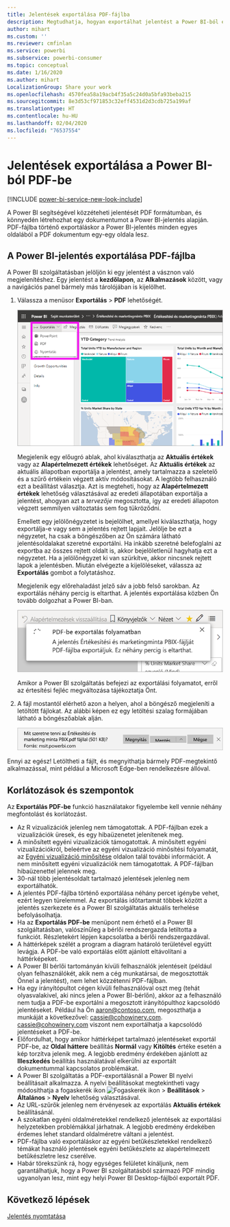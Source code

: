 ```yaml
---
title: Jelentések exportálása PDF-fájlba
description: Megtudhatja, hogyan exportálhat jelentést a Power BI-ból egy PDF-fájlba.
author: mihart
ms.custom: ''
ms.reviewer: cmfinlan
ms.service: powerbi
ms.subservice: powerbi-consumer
ms.topic: conceptual
ms.date: 1/16/2020
ms.author: mihart
LocalizationGroup: Share your work
ms.openlocfilehash: 4570fea58a19acb4f35a5c24d0a5bfa93beba215
ms.sourcegitcommit: 8e3d53cf971853c32eff4531d2d3cdb725a199af
ms.translationtype: HT
ms.contentlocale: hu-HU
ms.lasthandoff: 02/04/2020
ms.locfileid: "76537554"
---
```

# <a name="export-reports-from-power-bi-to-pdf"></a>Jelentések exportálása a Power BI-ból PDF-be

[!INCLUDE [power-bi-service-new-look-include](../includes/power-bi-service-new-look-include.md)]

A Power BI segítségével közzéteheti jelentését PDF formátumban, és könnyedén létrehozhat egy dokumentumot a Power BI-jelentés alapján. PDF-fájlba történő exportáláskor a Power BI-jelentés minden egyes oldalából a PDF dokumentum egy-egy oldala lesz.

## <a name="export-your-power-bi-report-to-pdf"></a>A Power BI-jelentés exportálása PDF-fájlba
A Power BI szolgáltatásban jelöljön ki egy jelentést a vásznon való megjelenítéshez. Egy jelentést a **kezdőlapon**, az **Alkalmazások** között, vagy a navigációs panel bármely más tárolójában is kijelölhet.

1. Válassza a menüsor **Exportálás** > **PDF** lehetőségét.

    ![Az Exportálás lehetőség kiválasztása a menüsávon](media/end-user-pdf/power-bi-export.png)

    Megjelenik egy előugró ablak, ahol kiválaszthatja az **Aktuális értékek** vagy az **Alapértelmezett értékek** lehetőséget. Az **Aktuális értékek** az aktuális állapotban exportálja a jelentést, amely tartalmazza a szeletelő és a szűrő értékein végzett aktív módosításokat. A legtöbb felhasználó ezt a beállítást választja. Azt is megteheti, hogy az **Alapértelmezett értékek** lehetőség választásával az eredeti állapotában exportálja a jelentést, ahogyan azt a *tervezője* megosztotta, így az eredeti állapoton végzett semmilyen változtatás sem fog tükröződni.
    
    Emellett egy jelölőnégyzetet is bejelölhet, amellyel kiválaszthatja, hogy exportálja-e vagy sem a jelentés rejtett lapjait. Jelölje be ezt a négyzetet, ha csak a böngészőben az Ön számára látható jelentésoldalakat szeretné exportálni. Ha inkább szeretné belefoglalni az exportba az összes rejtett oldalt is, akkor bejelöletlenül hagyhatja ezt a négyzetet. Ha a jelölőnégyzet ki van szürkítve, akkor nincsnek rejtett lapok a jelentésben. Miután elvégezte a kijelöléseket, válassza az **Exportálás** gombot a folytatáshoz.
    
    Megjelenik egy előrehaladást jelző sáv a jobb felső sarokban. Az exportálás néhány percig is eltarthat. A jelentés exportálása közben Ön tovább dolgozhat a Power BI-ban.

    ![Exportálás előrehaladása üzenet](media/end-user-pdf/power-bi-export-progress.png)

    Amikor a Power BI szolgáltatás befejezi az exportálási folyamatot, erről az értesítési fejléc megváltozása tájékoztatja Önt.

2. A fájl mostantól elérhető azon a helyen, ahol a böngésző megjeleníti a letöltött fájlokat. Az alábbi képen ez egy letöltési szalag formájában látható a böngészőablak alján.

    ![A letöltött fájl helye](media/end-user-pdf/power-bi-export-done.png)

Ennyi az egész! Letöltheti a fájlt, és megnyithatja bármely PDF-megtekintő alkalmazással, mint például a Microsoft Edge-ben rendelkezésre állóval.


## <a name="limitations-and-considerations"></a>Korlátozások és szempontok
Az **Exportálás PDF-be** funkció használatakor figyelembe kell vennie néhány megfontolást és korlátozást.

* Az R vizualizációk jelenleg nem támogatottak. A PDF-fájlban ezek a vizualizációk üresek, és egy hibaüzenetet jelenítenek meg. 
* A minősített egyéni vizualizációk támogatottak. A minősített egyéni vizualizációkról, beleértve az egyéni vizualizáció minősítési folyamatát, az [Egyéni vizualizáció minősítése](../developer/power-bi-custom-visuals-certified.md) oldalon talál további információt. A nem minősített egyéni vizualizációk nem támogatottak. A PDF-fájlban hibaüzenettel jelennek meg. 
* 30-nál több jelentésoldalt tartalmazó jelentések jelenleg nem exportálhatók.
* A jelentés PDF-fájlba történő exportálása néhány percet igénybe vehet, ezért legyen türelemmel. Az exportálás időtartamát többek között a jelentés szerkezete és a Power BI szolgáltatás aktuális terhelése befolyásolhatja.
* Ha az **Exportálás PDF-be** menüpont nem érhető el a Power BI szolgáltatásban, valószínűleg a bérlői rendszergazda letiltotta a funkciót. Részletekért lépjen kapcsolatba a bérlői rendszergazdával.
* A háttérképek szélét a program a diagram határoló területével együtt levágja. A PDF-be való exportálás előtt ajánlott eltávolítani a háttérképeket.
* A Power BI bérlői tartományán kívüli felhasználók jelentéseit (például olyan felhasználókét, akik nem a cég munkatársai, de megosztották Önnel a jelentést), nem lehet közzétenni PDF-fájlban.
* Ha egy irányítópultot cégen kívüli felhasználóval oszt meg (tehát olyasvalakivel, aki nincs jelen a Power BI-bérlőn), akkor az a felhasználó nem tudja a PDF-be exportálni a megosztott irányítópulthoz kapcsolódó jelentéseket. Például ha Ön aaron@contoso.com, megoszthatja a munkáját a következővel: cassie@cohowinery.com. cassie@cohowinery.com viszont nem exportálhatja a kapcsolódó jelentéseket a PDF-be.
* Előfordulhat, hogy amikor háttérképet tartalmazó jelentéseket exportál PDF-be, az **Oldal háttere** beállítás **Normál** vagy **Kitöltés** értéke esetén a kép torzítva jelenik meg. A legjobb eredmény érdekében ajánlott az **Illeszkedés** beállítás használatával elkerülni az exportált dokumentummal kapcsolatos problémákat.
* A Power BI szolgáltatás a PDF-exportálásnál a Power BI nyelvi beállításait alkalmazza. A nyelvi beállításokat megtekintheti vagy módosíthatja a fogaskerék ikon ![Fogaskerék ikon](media/end-user-powerpoint/power-bi-settings-icon.png) > **Beállítások** > **Általános** > **Nyelv** lehetőség választásával.
* Az URL-szűrők jelenleg nem érvényesek az exportálás **Aktuális értékek** beállításánál.
* A szokatlan egyéni oldalméretekkel rendelkező jelentések az exportálási helyzetekben problémákkal járhatnak. A legjobb eredmény érdekében érdemes lehet standard oldalméretre váltani a jelentést.
* PDF-fájlba való exportáláskor az egyéni betűkészletekkel rendelkező témákat használó jelentések egyéni betűkészlete az alapértelmezett betűkészletre lesz cserélve.
* Habár törekszünk rá, hogy egységes felületet kínáljunk, nem garantálhatjuk, hogy a Power BI szolgáltatásból származó PDF mindig ugyanolyan lesz, mint egy helyi Power BI Desktop-fájlból exportált PDF.

## <a name="next-steps"></a>Következő lépések
[Jelentés nyomtatása](end-user-print.md)
